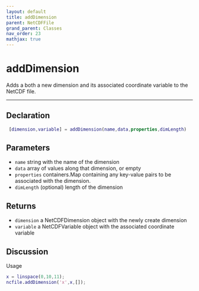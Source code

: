 ```yaml
---
layout: default
title: addDimension
parent: NetCDFFile
grand_parent: Classes
nav_order: 23
mathjax: true
---
```


#  addDimension

Adds a both a new dimension and its associated coordinate variable to the NetCDF file.


---

## Declaration
```matlab
 [dimension,variable] = addDimension(name,data,properties,dimLength)
```
## Parameters
+ `name`  string with the name of the dimension
+ `data`  array of values along that dimension, or empty
+ `properties`  containers.Map containing any key-value pairs to be associated with the dimension.
+ `dimLength`  (optional) length of the dimension

## Returns
+ `dimension`  a NetCDFDimension object with the newly create dimension
+ `variable`  a NetCDFVariable object with the associated coordinate variable

## Discussion

  Usage
  ```matlab
  x = linspace(0,10,11);
  ncfile.addDimension('x',x,[]);
  ```
 
                
